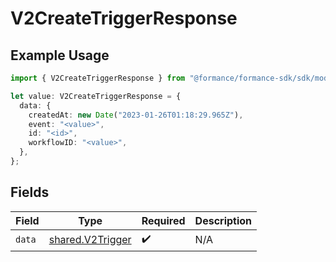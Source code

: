 # V2CreateTriggerResponse

## Example Usage

```typescript
import { V2CreateTriggerResponse } from "@formance/formance-sdk/sdk/models/shared";

let value: V2CreateTriggerResponse = {
  data: {
    createdAt: new Date("2023-01-26T01:18:29.965Z"),
    event: "<value>",
    id: "<id>",
    workflowID: "<value>",
  },
};
```

## Fields

| Field                                                       | Type                                                        | Required                                                    | Description                                                 |
| ----------------------------------------------------------- | ----------------------------------------------------------- | ----------------------------------------------------------- | ----------------------------------------------------------- |
| `data`                                                      | [shared.V2Trigger](../../../sdk/models/shared/v2trigger.md) | :heavy_check_mark:                                          | N/A                                                         |